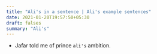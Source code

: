 ```yaml
---
title: "Ali's in a sentence | Ali's example sentences"
date: 2021-01-20T19:57:50+05:30
draft: falses
summary: "Ali's"
---
```

- Jafar told me of prince `ali's` ambition.
                 
